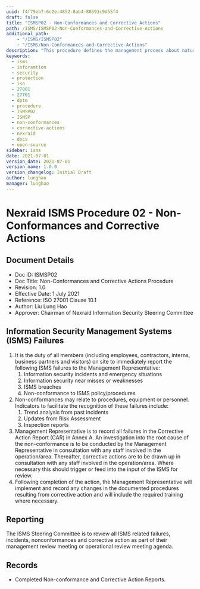 ```yaml
---
uuid: f4f79eb7-6c2e-4852-8ab4-80591c9d55f4
draft: false
title: "ISMSP02 - Non-Conformances and Corrective Actions"
path: /ISMS/ISMSP02-Non-Conformances-and-Corrective-Actions
additional_path:
    - "/ISMS/ISMSP02"
    - "/ISMS/Non-Conformances-and-Corrective-Actions"
description: "This procedure defines the management process about nature of non-conformances and subsequent corrective actions and applies to all elements on-site of the ISMS."
keywords: 
  - isms
  - inforamtion
  - security
  - protection
  - iso
  - 27001
  - 27701
  - dptm
  - procedure
  - ISMSP02
  - ISMSP
  - non-conformances
  - corrective-actions
  - nexraid
  - docs
  - open-source
sidebar: isms
date: 2021-07-01
version_date: 2021-07-01
version_name: 1.0.0
version_changelog: Initial Draft
author: lunghao
manager: lunghao
---
```


# Nexraid ISMS Procedure 02 - Non-Conformances and Corrective Actions

## Document Details
* Doc ID: ISMSP02
* Doc Title: Non-Conformances and Corrective Actions Procedure
* Revision: 1.0
* Effective Date: 1 July 2021
* Reference: ISO 27001 Clause 10.1
* Author: Liu Lung Hao
* Approver: Chairman of Nexraid Information Security Steering Committee

## Information Security Management Systems (ISMS) Failures
1. It is the duty of all members (including employees, contractors, interns, business partners and visitors) on site to immediately report the following ISMS failures to the Management Representative:
    1. Information security incidents and emergency situations
    2. Information security near misses or weaknesses
    3. ISMS breaches
    4. Non-conformance to ISMS policy/procedures
2. Non-conformances may relate to procedures, equipment or personnel. Indicators to facilitate the recognition of these failures include:
    1. Trend analysis from past incidents
    2. Updates from Risk Assessment
    3. Inspection reports
3. Management Representative is to record all failures in the Corrective Action Report (CAR) in Annex A. An investigation into the root cause of the non-conformance is to be conducted by the Management Representative in consultation with any staff involved in the operation/area. Thereafter, corrective actions are to be drawn up in consultation with any staff involved in the operation/area. Where necessary this should trigger or feed into the input of the ISMS for review.
4. Following completion of the action, the Management Representative will implement and record any changes in the documented procedures resulting from corrective action and will include the required training where necessary.

## Reporting
The ISMS Steering Committee is to review all ISMS related failures, incidents, nonconformances and corrective action as part of their management review meeting or operational review meeting agenda.

## Records
* Completed Non-conformance and Corrective Action Reports.